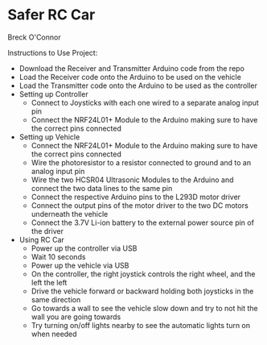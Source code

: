 # Safer RC Car
Breck O'Connor

Instructions to Use Project:
- Download the Receiver and Transmitter Arduino code from the repo
- Load the Receiver code onto the Arduino to be used on the vehicle
- Load the Transmitter code onto the Arduino to be used as the controller
- Setting up Controller
  - Connect to Joysticks with each one wired to a separate analog input pin
  - Connect the NRF24L01+ Module to the Arduino making sure to have the correct pins connected
- Setting up Vehicle
  - Connect the NRF24L01+ Module to the Arduino making sure to have the correct pins connected
  - Wire the photoresistor to a resistor connected to ground and to an analog input pin
  - Wire the two HCSR04 Ultrasonic Modules to the Arduino and connect the two data lines to the same pin
  - Connect the respective Arduino pins to the L293D motor driver
  - Connect the output pins of the motor driver to the two DC motors underneath the vehicle
  - Connect the 3.7V Li-ion battery to the external power source pin of the driver
- Using RC Car
  - Power up the controller via USB
  - Wait 10 seconds
  - Power up the vehicle via USB
  - On the controller, the right joystick controls the right wheel, and the left the left
  - Drive the vehicle forward or backward holding both joysticks in the same direction
  - Go towards a wall to see the vehicle slow down and try to not hit the wall you are going towards
  - Try turning on/off lights nearby to see the automatic lights turn on when needed
